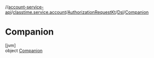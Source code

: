 //[account-service-api](../../../../../index.md)/[classtime.service.account](../../../index.md)/[AuthorizationRequestKt](../../index.md)/[Dsl](../index.md)/[Companion](index.md)

# Companion

[jvm]\
object [Companion](index.md)

